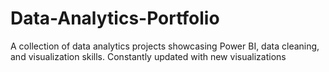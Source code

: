 # Data-Analytics-Portfolio
A collection of data analytics projects showcasing Power BI, data cleaning, and visualization skills. 
Constantly updated with new visualizations
